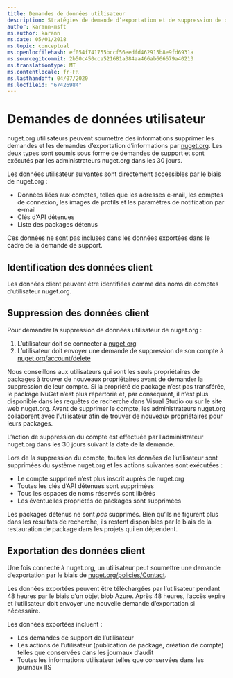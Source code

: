 ```yaml
---
title: Demandes de données utilisateur
description: Stratégies de demande d’exportation et de suppression de données utilisateur
author: karann-msft
ms.author: karann
ms.date: 05/01/2018
ms.topic: conceptual
ms.openlocfilehash: ef054f741755bccf56eedfd462915b8e9fd6931a
ms.sourcegitcommit: 2b50c450cca521681a384aa466ab666679a40213
ms.translationtype: MT
ms.contentlocale: fr-FR
ms.lasthandoff: 04/07/2020
ms.locfileid: "67426984"
---
```

# <a name="user-data-requests"></a>Demandes de données utilisateur

nuget.org utilisateurs peuvent soumettre des informations supprimer les demandes et les demandes d’exportation d’informations par [nuget.org](https://www.nuget.org). Les deux types sont soumis sous forme de demandes de support et sont exécutés par les administrateurs nuget.org dans les 30 jours.

Les données utilisateur suivantes sont directement accessibles par le biais de nuget.org :

* Données liées aux comptes, telles que les adresses e-mail, les comptes de connexion, les images de profils et les paramètres de notification par e-mail
* Clés d’API détenues
* Liste des packages détenus

Ces données ne sont pas incluses dans les données exportées dans le cadre de la demande de support.

## <a name="identifying-customer-data"></a>Identification des données client

Les données client peuvent être identifiées comme des noms de comptes d’utilisateur nuget.org.

## <a name="deleting-customer-data"></a>Suppression des données client

Pour demander la suppression de données utilisateur de nuget.org :

1. L’utilisateur doit se connecter à [nuget.org](https://www.nuget.org)
1. L’utilisateur doit envoyer une demande de suppression de son compte à [nuget.org/account/delete](https://www.nuget.org/account/delete)

Nous conseillons aux utilisateurs qui sont les seuls propriétaires de packages à trouver de nouveaux propriétaires avant de demander la suppression de leur compte. Si la propriété de package n’est pas transférée, le package NuGet n’est plus répertorié et, par conséquent, il n’est plus disponible dans les requêtes de recherche dans Visual Studio ou sur le site web nuget.org. Avant de supprimer le compte, les administrateurs nuget.org collaborent avec l’utilisateur afin de trouver de nouveaux propriétaires pour leurs packages.

L’action de suppression du compte est effectuée par l’administrateur nuget.org dans les 30 jours suivant la date de la demande.

Lors de la suppression du compte, toutes les données de l’utilisateur sont supprimées du système nuget.org et les actions suivantes sont exécutées :

* Le compte supprimé n’est plus inscrit auprès de nuget.org
* Toutes les clés d’API détenues sont supprimées
* Tous les espaces de noms réservés sont libérés
* Les éventuelles propriétés de packages sont supprimées

Les packages détenus ne sont *pas* supprimés. Bien qu’ils ne figurent plus dans les résultats de recherche, ils restent disponibles par le biais de la restauration de package dans les projets qui en dépendent.

## <a name="exporting-customer-data"></a>Exportation des données client

Une fois connecté à nuget.org, un utilisateur peut soumettre une demande d’exportation par le biais de [nuget.org/policies/Contact](https://www.nuget.org/policies/Contact).

Les données exportées peuvent être téléchargées par l’utilisateur pendant 48 heures par le biais d’un objet blob Azure. Après 48 heures, l’accès expire et l’utilisateur doit envoyer une nouvelle demande d’exportation si nécessaire.

Les données exportées incluent :

* Les demandes de support de l’utilisateur
* Les actions de l’utilisateur (publication de package, création de compte) telles que conservées dans les journaux d’audit
* Toutes les informations utilisateur telles que conservées dans les journaux IIS
